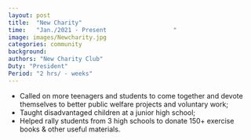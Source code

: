 ```yaml
---
layout: post
title:  "New Charity"
time:   "Jan./2021 - Present                   "
image: images/Newcharity.jpg
categories: community
background: 
authors: "New Charity Club"
Duty: "President"
Period: "2 hrs/ - weeks"
---
```

- Called on more teenagers and students to come together and devote themselves to better public welfare projects and voluntary work;
- Taught disadvantaged children at a junior high school;
- Helped rally students from 3 high schools to donate 150+ exercise books & other useful materials.